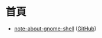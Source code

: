 

# 首頁

* [note-about-gnome-shell](https://samwhelp.github.io/note-about-gnome-shell/) ([GitHub](https://github.com/samwhelp/note-about-gnome-shell))